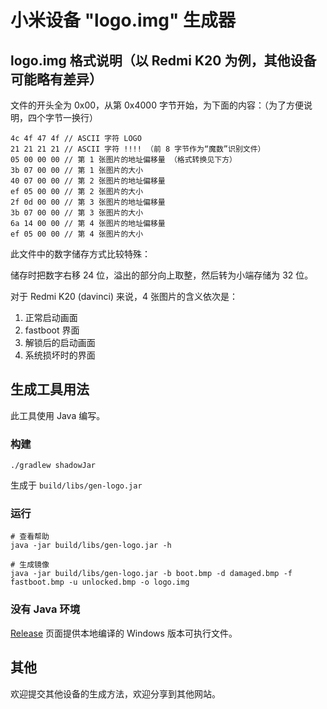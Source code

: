# 小米设备 "logo.img" 生成器

## logo.img 格式说明（以 Redmi K20 为例，其他设备可能略有差异）

文件的开头全为 0x00，从第 0x4000 字节开始，为下面的内容：（为了方便说明，四个字节一换行）
```text
4c 4f 47 4f // ASCII 字符 LOGO
21 21 21 21 // ASCII 字符 !!!! （前 8 字节作为“魔数”识别文件）
05 00 00 00 // 第 1 张图片的地址偏移量 （格式转换见下方）
3b 07 00 00 // 第 1 张图片的大小
40 07 00 00 // 第 2 张图片的地址偏移量
ef 05 00 00 // 第 2 张图片的大小
2f 0d 00 00 // 第 3 张图片的地址偏移量
3b 07 00 00 // 第 3 张图片的大小
6a 14 00 00 // 第 4 张图片的地址偏移量
ef 05 00 00 // 第 4 张图片的大小
```

此文件中的数字储存方式比较特殊：

储存时把数字右移 24 位，溢出的部分向上取整，然后转为小端存储为 32 位。

对于 Redmi K20 (davinci) 来说，4 张图片的含义依次是：

1. 正常启动画面
2. fastboot 界面
3. 解锁后的启动画面
4. 系统损坏时的界面

## 生成工具用法

此工具使用 Java 编写。

### 构建

```shell
./gradlew shadowJar
```

生成于 `build/libs/gen-logo.jar`

### 运行

```shell
# 查看帮助
java -jar build/libs/gen-logo.jar -h

# 生成镜像
java -jar build/libs/gen-logo.jar -b boot.bmp -d damaged.bmp -f fastboot.bmp -u unlocked.bmp -o logo.img
```

### 没有 Java 环境

[Release](https://github.com/Gardelll/xiaomi-logo-img-generator/releases) 页面提供本地编译的 Windows 版本可执行文件。

## 其他

欢迎提交其他设备的生成方法，欢迎分享到其他网站。
